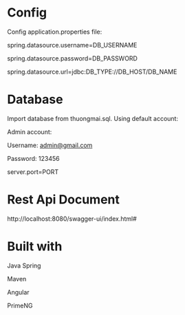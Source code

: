 # Config
Config application.properties file:

spring.datasource.username=DB_USERNAME

spring.datasource.password=DB_PASSWORD

spring.datasource.url=jdbc:DB_TYPE://DB_HOST/DB_NAME

# Database

Import database from thuongmai.sql. Using default account:

Admin account:

Username: admin@gmail.com

Password: 123456

server.port=PORT

# Rest Api Document

http://localhost:8080/swagger-ui/index.html#

# Built with
Java Spring

Maven

Angular

PrimeNG

